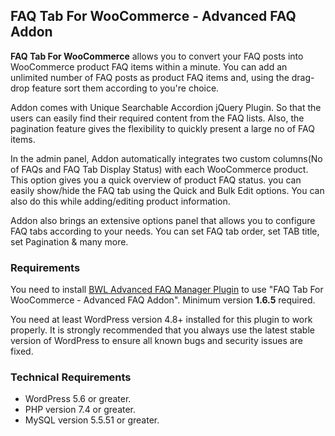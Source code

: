 <h2>FAQ Tab For WooCommerce - Advanced FAQ Addon</h2>

<p><strong>FAQ Tab For WooCommerce</strong> allows you to convert your FAQ posts into WooCommerce product FAQ items within a minute. You can add an unlimited number of FAQ posts as product FAQ items and, using the drag-drop feature sort them according to you're choice.</p>

<p>Addon comes with Unique Searchable Accordion jQuery Plugin. So that the users can easily find their required content from the FAQ lists. Also, the pagination feature gives the flexibility to quickly present a large no of FAQ items.</p>

<p>In the admin panel, Addon automatically integrates two custom columns(No of FAQs and FAQ Tab Display Status) with each WooCommerce product. This option gives you a quick overview of product FAQ status. you can easily show/hide the FAQ tab using the Quick and Bulk Edit options. You can also do this while adding/editing product information.</p>

<p>Addon also brings an extensive options panel that allows you to configure FAQ tabs according to your needs. You can set FAQ tab order, set TAB title, set Pagination & many more.</p>

<h3>Requirements</h3>

<p>You need to install <a href="https://1.envato.market/baf-wp" target="_blank"> BWL Advanced FAQ Manager Plugin</a> to use "FAQ Tab For WooCommerce - Advanced FAQ Addon". Minimum version <b>1.6.5</b> required.</p>
<p>
  You need at least WordPress version 4.8+ installed for this plugin to work properly. It is strongly recommended that you always use the latest stable version of WordPress to ensure all known bugs and security issues are fixed.
</p>

<h3>Technical Requirements</h3>
<ul>
  <li>WordPress 5.6 or greater.</li>
  <li>PHP version 7.4 or greater.</li>
  <li>MySQL version 5.5.51 or greater.</li>
</ul>
